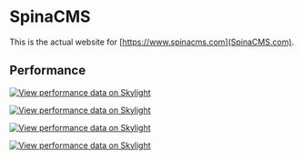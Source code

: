 # SpinaCMS

This is the actual website for [https://www.spinacms.com](SpinaCMS.com).

## Performance

[![View performance data on Skylight](https://badges.skylight.io/problem/0kzPHGlfswAw.svg)](https://oss.skylight.io/app/applications/0kzPHGlfswAw)

[![View performance data on Skylight](https://badges.skylight.io/typical/0kzPHGlfswAw.svg)](https://oss.skylight.io/app/applications/0kzPHGlfswAw)

[![View performance data on Skylight](https://badges.skylight.io/rpm/0kzPHGlfswAw.svg)](https://oss.skylight.io/app/applications/0kzPHGlfswAw)

[![View performance data on Skylight](https://badges.skylight.io/status/0kzPHGlfswAw.svg)](https://oss.skylight.io/app/applications/0kzPHGlfswAw)